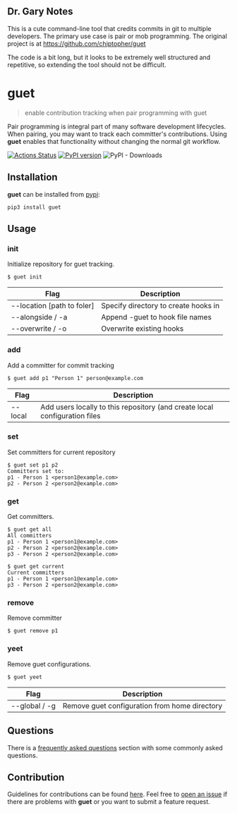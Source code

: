 ## Dr. Gary Notes
This is a cute command-line tool that credits commits in git to multiple developers. The primary use case
is pair or mob programming. The original project is at https://github.com/chiptopher/guet

The code is a bit long, but it looks to be extremely well structured and repetitive, so extending the
tool should not be difficult.

# guet

> enable contribution tracking when pair programming with guet

Pair programming is integral part of many software development lifecycles. When pairing, you may want to track each committer's contributions. Using **guet** enables that functionality without changing the normal git workflow.

[![Actions Status](https://github.com/chiptopher/guet/workflows/guetci/badge.svg)](https://github.com/chiptopher/guet/workflows/guetci/badge.svg)
[![PyPI version](https://badge.fury.io/py/guet.svg)](https://badge.fury.io/py/guet)
![PyPI - Downloads](https://img.shields.io/pypi/dm/guet)

## Installation

**guet** can be installed from [pypi](https://pypi.org/project/guet/):

```
pip3 install guet
```

## Usage

### init

Initialize repository for guet tracking.

```
$ guet init
```

| Flag                        | Description                          |
| --------------------------- | ------------------------------------ |
| --location [path to foler]  | Specify directory to create hooks in |
| --alongside / -a            | Append -guet to hook file names      |
| --overwrite / -o            | Overwrite existing hooks             |


### add

Add a committer for commit tracking

```
$ guet add p1 "Person 1" person@example.com
```

| Flag                        | Description                           |
| --------------------------- | ------------------------------------  |
| --local                     | Add users locally to this repository (and create local configuration files |


### set

Set committers for current repository

```
$ guet set p1 p2
Committers set to:
p1 - Person 1 <person1@example.com>
p2 - Person 2 <person2@example.com>
```

### get

Get committers.

```
$ guet get all
All committers
p1 - Person 1 <person1@example.com>
p2 - Person 2 <person2@example.com>
p3 - Person 2 <person2@example.com>

$ guet get current
Current committers
p1 - Person 1 <person1@example.com>
p3 - Person 2 <person2@example.com>
```

### remove

Remove committer

```
$ guet remove p1
```

### yeet

Remove guet configurations.

```
$ guet yeet
```

| Flag                        | Description                           |
| --------------------------- | ------------------------------------  |
| --global / -g               | Remove guet configuration from home directory


## Questions

There is a [frequently asked questions](.github/FAQ.md) section with some commonly asked questions.

## Contribution

Guidelines for contributions can be found [here](./.github/CONTRIBUTING.md). Feel free to
[open an issue](https://github.com/chiptopher/guet/issues) if there are problems with **guet** or you want to submit a
feature request.
